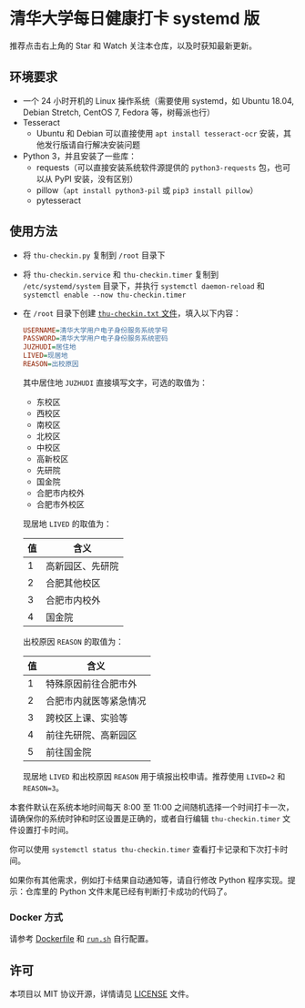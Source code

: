 # 清华大学每日健康打卡 systemd 版

推荐点击右上角的 Star 和 Watch 关注本仓库，以及时获知最新更新。

## 环境要求

- 一个 24 小时开机的 Linux 操作系统（需要使用 systemd，如 Ubuntu 18.04, Debian Stretch, CentOS 7, Fedora 等，树莓派也行）
- Tesseract
  - Ubuntu 和 Debian 可以直接使用 `apt install tesseract-ocr` 安装，其他发行版请自行解决安装问题
- Python 3，并且安装了一些库：
  - requests（可以直接安装系统软件源提供的 `python3-requests` 包，也可以从 PyPI 安装，没有区别）
  - pillow（`apt install python3-pil` 或 `pip3 install pillow`）
  - pytesseract

## 使用方法

- 将 `thu-checkin.py` 复制到 `/root` 目录下
- 将 `thu-checkin.service` 和 `thu-checkin.timer` 复制到 `/etc/systemd/system` 目录下，并执行 `systemctl daemon-reload` 和 `systemctl enable --now thu-checkin.timer`
- 在 `/root` 目录下创建 [`thu-checkin.txt` 文件](thu-checkin.example.txt)，填入以下内容：

    ```ini
    USERNAME=清华大学用户电子身份服务系统学号
    PASSWORD=清华大学用户电子身份服务系统密码
    JUZHUDI=居住地
    LIVED=现居地
    REASON=出校原因
    ```

    其中居住地 `JUZHUDI` 直接填写文字，可选的取值为：

    - 东校区
    - 西校区
    - 南校区
    - 北校区
    - 中校区
    - 高新校区
    - 先研院
    - 国金院
    - 合肥市内校外
    - 合肥市外校区

    现居地 `LIVED` 的取值为：

    | 值 | 含义             |
    | -- | ---------------- |
    | 1  | 高新园区、先研院 |
    | 2  | 合肥其他校区     |
    | 3  | 合肥市内校外     |
    | 4  | 国金院           |

    出校原因 `REASON` 的取值为：

    | 值 | 含义                   |
    | -- | ---------------------- |
    | 1  | 特殊原因前往合肥市外   |
    | 2  | 合肥市内就医等紧急情况 |
    | 3  | 跨校区上课、实验等     |
    | 4  | 前往先研院、高新园区   |
    | 5  | 前往国金院             |

    现居地 `LIVED` 和出校原因 `REASON` 用于填报出校申请。推荐使用 `LIVED=2` 和 `REASON=3`。

本套件默认在系统本地时间每天 8:00 至 11:00 之间随机选择一个时间打卡一次，请确保你的系统时钟和时区设置是正确的，或者自行编辑 `thu-checkin.timer` 文件设置打卡时间。

你可以使用 `systemctl status thu-checkin.timer` 查看打卡记录和下次打卡时间。

如果你有其他需求，例如打卡结果自动通知等，请自行修改 Python 程序实现。提示：仓库里的 Python 文件末尾已经有判断打卡成功的代码了。

### Docker 方式

请参考 [Dockerfile](Dockerfile) 和 [`run.sh`](run.sh) 自行配置。

## 许可

本项目以 MIT 协议开源，详情请见 [LICENSE](LICENSE) 文件。
